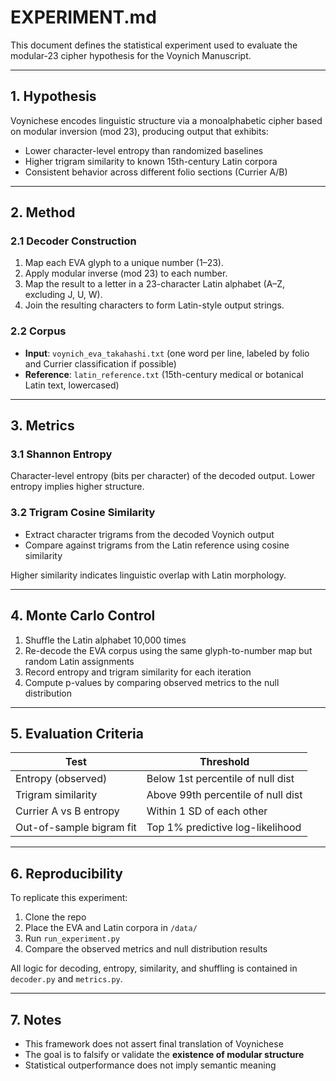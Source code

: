 # EXPERIMENT.md

This document defines the statistical experiment used to evaluate the modular-23 cipher hypothesis for the Voynich Manuscript.

---

## 1. Hypothesis

Voynichese encodes linguistic structure via a monoalphabetic cipher based on modular inversion (mod 23), producing output that exhibits:

- Lower character-level entropy than randomized baselines
- Higher trigram similarity to known 15th-century Latin corpora
- Consistent behavior across different folio sections (Currier A/B)

---

## 2. Method

### 2.1 Decoder Construction

1. Map each EVA glyph to a unique number (1–23).
2. Apply modular inverse (mod 23) to each number.
3. Map the result to a letter in a 23-character Latin alphabet (A–Z, excluding J, U, W).
4. Join the resulting characters to form Latin-style output strings.

### 2.2 Corpus

- **Input**: `voynich_eva_takahashi.txt` (one word per line, labeled by folio and Currier classification if possible)
- **Reference**: `latin_reference.txt` (15th-century medical or botanical Latin text, lowercased)

---

## 3. Metrics

### 3.1 Shannon Entropy

Character-level entropy (bits per character) of the decoded output.
Lower entropy implies higher structure.

### 3.2 Trigram Cosine Similarity

- Extract character trigrams from the decoded Voynich output
- Compare against trigrams from the Latin reference using cosine similarity

Higher similarity indicates linguistic overlap with Latin morphology.

---

## 4. Monte Carlo Control

1. Shuffle the Latin alphabet 10,000 times
2. Re-decode the EVA corpus using the same glyph-to-number map but random Latin assignments
3. Record entropy and trigram similarity for each iteration
4. Compute p-values by comparing observed metrics to the null distribution

---

## 5. Evaluation Criteria

| Test                     | Threshold                          |
|--------------------------|-------------------------------------|
| Entropy (observed)       | Below 1st percentile of null dist   |
| Trigram similarity       | Above 99th percentile of null dist  |
| Currier A vs B entropy   | Within 1 SD of each other           |
| Out-of-sample bigram fit | Top 1% predictive log-likelihood    |

---

## 6. Reproducibility

To replicate this experiment:

1. Clone the repo
2. Place the EVA and Latin corpora in `/data/`
3. Run `run_experiment.py`
4. Compare the observed metrics and null distribution results

All logic for decoding, entropy, similarity, and shuffling is contained in `decoder.py` and `metrics.py`.

---

## 7. Notes

- This framework does not assert final translation of Voynichese
- The goal is to falsify or validate the **existence of modular structure**
- Statistical outperformance does not imply semantic meaning

